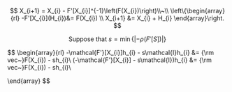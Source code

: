 $$
X_{i+1} = X_{i} - F'[X_{i}]^{-1}\left(F(X_{i})\right)\\~\\
\left\{\begin{array}{rl}
-F'[X_{i}](H_{i})&= F(X_{i}) \\
X_{i+1} &= X_{i} + H_{i}
\end{array}\right.
$$

$$
\textrm{Suppose that }s = \min\left\{\left|-\rho(F'[S])\right|\right\}
$$

$$
\begin{array}{rl}
-\mathcal{F'}[X_{i}]h_{i} - s\mathcal{I}h_{i} &= {\rm vec~}F(X_{i}) - sh_{i}\\
(-\mathcal{F'}[X_{i}] - s\mathcal{I})h_{i} &= {\rm vec~}F(X_{i}) - sh_{i}\\

\end{array}
$$



